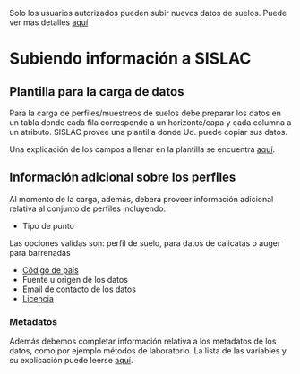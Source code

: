 Solo los usuarios autorizados pueden subir nuevos datos de suelos. Puede ver mas detalles [aquí](/user-auth-es.md)

# Subiendo información a SISLAC

## Plantilla para la carga de datos

Para la carga de perfiles/muestreos de suelos debe preparar los datos en un tabla donde cada fila corresponde a un horizonte/capa y cada columna a un atributo. SISLAC provee una plantilla donde Ud. puede copiar sus datos. 

Una explicación de los campos a llenar en la plantilla se encuentra [aquí](/template-es.md).

## Información adicional sobre los perfiles

Al momento de la carga, además, deberá proveer información adicional relativa al conjunto de perfiles incluyendo:

* Tipo de punto

Las opciones validas son: perfil de suelo, para datos de calicatas o auger para barrenadas 

* [Código de país](/country-code-en.md)
* Fuente u origen de los datos
* Email de contacto de los datos
* [Licencia](/licenses-es.md)

### Metadatos

Además debemos completar información relativa a los metadatos de los datos, como por ejemplo métodos de laboratorio. La lista de las variables y su explicación puede leerse [aquí](/metadata-es.md).








